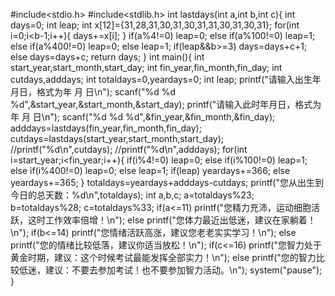 #include<stdio.h>
#include<stdlib.h>
int lastdays(int a,int b,int c){
	int days=0;
	int leap;
	int x[12]={31,28,31,30,31,30,31,31,30,31,30,31};
	for(int i=0;i<b-1;i++){
		days+=x[i];
	}
	if(a%4!=0) leap=0;
	else if(a%100!=0) leap=1;
	else if(a%400!=0) leap=0;
	else leap=1;
	if(leap&&b>=3) days=days+c+1;
	else days=days+c;
	return days; 
}
int main(){
	int start_year,start_month,start_day;
	int fin_year,fin_month,fin_day;
	int cutdays,adddays;
	int totaldays=0,yeardays=0;
	int leap;
	printf("请输入出生年月日，格式为年 月 日\n");
	scanf("%d %d %d",&start_year,&start_month,&start_day);
	printf("请输入此时年月日，格式为年 月 日\n");
	scanf("%d %d %d",&fin_year,&fin_month,&fin_day);
	adddays=lastdays(fin_year,fin_month,fin_day);
	cutdays=lastdays(start_year,start_month,start_day);
	//printf("%d\n",cutdays);
	//printf("%d\n",adddays);
	for(int i=start_year;i<fin_year;i++){
	if(i%4!=0) leap=0;
	else if(i%100!=0) leap=1;
	else if(i%400!=0) leap=0;
	else leap=1;
	if(leap) yeardays+=366;
	else yeardays+=365;
	}
		totaldays=yeardays+adddays-cutdays;
	printf("您从出生到今日的总天数：%d\n",totaldays);
	int a,b,c;
	a=totaldays%23;
	b=totaldays%28;
	c=totaldays%33;
	if(a<=11)
		printf("您精力充沛，运动细胞活跃，这时工作效率倍增！\n");
	else
		printf("您体力最近出低迷，建议在家躺着！\n");
	if(b<=14)
		printf("您情绪活跃高涨，建议您老老实实学习！\n");
	else
		printf("您的情绪比较低落，建议你适当放松！\n");
	if(c<=16)
		printf("您智力处于黄金时期，建议：这个时候考试最能发挥全部实力！\n");
	else
	printf("您的智力比较低迷，建议：不要去参加考试！也不要参加智力活动。\n");
	system("pause");
}

